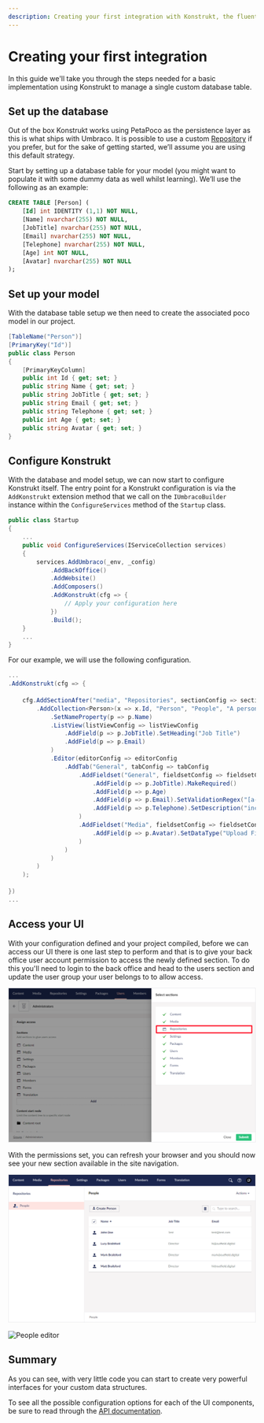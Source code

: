 ```yaml
---
description: Creating your first integration with Konstrukt, the fluent administration panel builder for Umbraco.
---
```


# Creating your first integration

In this guide we'll take you through the steps needed for a basic implementation using Konstrukt to manage a single custom database table.

## Set up the database

Out of the box Konstrukt works using PetaPoco as the persistence layer as this is what ships with Umbraco. It is possible to use a custom [Repository](../api/repositories.md) if you prefer, but for the sake of getting started, we’ll assume you are using this default strategy.

Start by setting up a database table for your model (you might want to populate it with some dummy data as well whilst learning). We’ll use the following as an example:

```sql
CREATE TABLE [Person] (
    [Id] int IDENTITY (1,1) NOT NULL, 
    [Name] nvarchar(255) NOT NULL, 
    [JobTitle] nvarchar(255) NOT NULL, 
    [Email] nvarchar(255) NOT NULL, 
    [Telephone] nvarchar(255) NOT NULL, 
    [Age] int NOT NULL, 
    [Avatar] nvarchar(255) NOT NULL
);
```

## Set up your model

With the database table setup we then need to create the associated poco model in our project.

```csharp
[TableName("Person")]
[PrimaryKey("Id")]
public class Person
{
    [PrimaryKeyColumn]
    public int Id { get; set; }
    public string Name { get; set; }
    public string JobTitle { get; set; }
    public string Email { get; set; }
    public string Telephone { get; set; }
    public int Age { get; set; }
    public string Avatar { get; set; }
}
```

## Configure Konstrukt

With the database and model setup, we can now start to configure Konstrukt itself. The entry point for a Konstrukt configuration is via the `AddKonstrukt` extension method that we call on the `IUmbracoBuilder` instance within the `ConfigureServices` method of the `Startup` class.

```csharp
public class Startup
{
    ...
    public void ConfigureServices(IServiceCollection services)
    {
        services.AddUmbraco(_env, _config)
            .AddBackOffice()
            .AddWebsite()
            .AddComposers()
            .AddKonstrukt(cfg => {
                // Apply your configuration here
            })
            .Build();
    }
    ...
}
```

For our example, we will use the following configuration.

```csharp
...
.AddKonstrukt(cfg => {
    
    cfg.AddSectionAfter("media", "Repositories", sectionConfig => sectionConfig
        .AddCollection<Person>(x => x.Id, "Person", "People", "A person entity", "icon-umb-users", "icon-umb-users", collectionConfig => collectionConfig
            .SetNameProperty(p => p.Name)
            .ListView(listViewConfig => listViewConfig
                .AddField(p => p.JobTitle).SetHeading("Job Title")
                .AddField(p => p.Email)
            ) 
            .Editor(editorConfig => editorConfig
                .AddTab("General", tabConfig => tabConfig
                    .AddFieldset("General", fieldsetConfig => fieldsetConfig
                        .AddField(p => p.JobTitle).MakeRequired()
                        .AddField(p => p.Age)
                        .AddField(p => p.Email).SetValidationRegex("[a-zA-Z0-9_.+-]+@[a-zA-Z0-9-]+.[a-zA-Z0-9-.]+")
                        .AddField(p => p.Telephone).SetDescription("inc area code")
                    )
                    .AddFieldset("Media", fieldsetConfig => fieldsetConfig
                        .AddField(p => p.Avatar).SetDataType("Upload File")
                    )
                )
            )
        )
    );

})
...
```

## Access your UI

With your configuration defined and your project compiled, before we can access our UI there is one last step to perform and that is to give your back office user account permission to access the newly defined  section. To do this you'll need to login to the back office and head to the users section and update the user group your user belongs to to allow access.

![User group permissions](../images/permissions.png)

With the permissions set, you can refresh your browser and you should now see your new section available in the site navigation.

![People list view](../images/people_listview.png)  

![People editor](../images/people_edtior.png)

## Summary

As you can see, with very little code you can start to create very powerful interfaces for your custom data structures.

To see all the possible configuration options for each of the UI components, be sure to read through the [API documentation](../api/conventions.md).